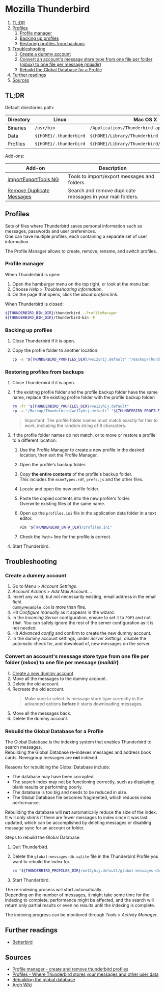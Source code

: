 # Mozilla Thunderbird

1. [TL;DR](#tldr)
1. [Profiles](#profiles)
   1. [Profile manager](#profile-manager)
   1. [Backing up profiles](#backing-up-profiles)
   1. [Restoring profiles from backups](#restoring-profiles-from-backups)
1. [Troubleshooting](#troubleshooting)
   1. [Create a dummy account](#create-a-dummy-account)
   1. [Convert an account's message store type from one file per folder (_mbox_) to one file per message (_maildir_)](#convert-an-accounts-message-store-type-from-one-file-per-folder-mbox-to-one-file-per-message-maildir)
   1. [Rebuild the Global Database for a Profile](#rebuild-the-global-database-for-a-profile)
1. [Further readings](#further-readings)
1. [Sources](#sources)

## TL;DR

Default directories path:

| Directory | Linux                  | Mac OS X                                       | Windows                                  |
| --------- | ---------------------- | ---------------------------------------------- | ---------------------------------------- |
| Binaries  | `/usr/bin`             | `/Applications/Thunderbird.app/Contents/MacOS` | `C:\Program Files\Mozilla Thunderbird`   |
| Data      | `${HOME}/.thunderbird` | `${HOME}/Library/Thunderbird`                  | `%APPDATA%\Roaming\Thunderbird`          |
| Profiles  | `${HOME}/.thunderbird` | `${HOME}/Library/Thunderbird/Profiles`         | `%APPDATA%\Roaming\Thunderbird\Profiles` |

Add-ons:

| Add-on                                       | Description                                                |
| -------------------------------------------- | ---------------------------------------------------------- |
| [ImportExportTools NG][importexporttools-ng] | Tools to import/export messages and folders.               |
| [Remove Duplicate Messages][removedupes]     | Search and remove duplicate messages in your mail folders. |

## Profiles

Sets of files where Thunderbird saves personal information such as messages, passwords and user preferences.<br/>
One can have multiple profiles, each containing a separate set of user information.

The Profile Manager allows to create, remove, rename, and switch profiles.

### Profile manager

When Thunderbird is open:

1. Open the hamburger menu on the top right, or look at the menu bar.
1. Choose _Help_ > _Troubleshooting Information_.
1. On the page that opens, click the _about:profiles_ link.

When Thunderbird is closed:

```sh
${THUNDERBIRD_BIN_DIR}/thunderbird --ProfileManager
${THUNDERBIRD_BIN_DIR}/thunderbird-bin -P
```

### Backing up profiles

1. Close Thunderbird if it is open.
1. Copy the profile folder to another location:

   ```sh
   cp -a "${THUNDERBIRD_PROFILES_DIR}/we12yhij.default" "/Backup/Thunderbird/we12yhij.default"
   ```

### Restoring profiles from backups

1. Close Thunderbird if it is open.
1. If the existing profile folder and the profile backup folder have the same name, replace the existing profile folder with the profile backup folder:

   ```sh
   rm -fr "${THUNDERBIRD_PROFILES_DIR}/we12yhij.default"
   cp -a "/Backup/Thunderbird/we12yhij.default" "${THUNDERBIRD_PROFILES_DIR}/we12yhij.default"
   ```

   > Important: The profile folder names must match exactly for this to work, including the random string of 8 characters.

1. If the profile folder names do not match, or to move or restore a profile to a different location:
   1. Use the Profile Manager to create a new profile in the desired location, then exit the Profile Manager.
   1. Open the profile's backup folder.
   1. Copy **the entire contents** of the profile's backup folder.<br/>
      This includes the `mimeTypes.rdf`, `prefs.js` and the other files.
   1. Locate and open the new profile folder.
   1. Paste the copied contents into the new profile's folder.<br/>
      Overwrite existing files of the same name.
   1. Open up the `profiles.ini` file in the application data folder in a text editor.

      ```sh
      vim "${THUNDERBIRD_DATA_DIR}/profiles.ini"
      ```

   1. Check the `Path=` line for the profile is correct.
1. Start Thunderbird.

## Troubleshooting

### Create a dummy account

1. Go to Menu > _Account Settings_.
1. _Account Actions_ > _Add Mail Account…_.
1. Insert any valid, but not necessarily existing, email address in the email field.<br/>
   `dummy@example.com` is more than fine.
1. Hit _Configure manually_ as it appears in the wizard.
1. In the _Incoming Server_ configuration, ensure to set it to `POP3` and not `IMAP`.
   You can safely ignore the rest of the server configuration as it is not needed.
1. Hit _Advanced config_ and confirm to create the new dummy account.
1. In the dummy account settings, under _Server Settings_, disable the automatic check for, and download of, new messages on the server.

### Convert an account's message store type from one file per folder (_mbox_) to one file per message (_maildir_)

1. [Create a new dummy account][create a dummy account].
1. Move all the messages to the dummy account.
1. Delete the old account.
1. Recreate the old account.
   > Make sure to select its message store type correctly in the advanced options **before** it starts downloading messages.
1. Move all the messages back.
1. Delete the dummy account.

### Rebuild the Global Database for a Profile

The Global Database is the indexing system that enables Thunderbird to search messages.<br/>
Rebuilding the Global Database re-indexes messages and address book cards. Newsgroup messages are **not** indexed.

Reasons for rebuilding the Global Database include:

- The database may have been corrupted.
- The search index may not be functioning correctly, such as displaying blank results or performing poorly.
- The database is too big and needs to be reduced in size.
- The Global Database file becomes fragmented, which reduces index performance.

Rebuilding the database will **not** automatically reduce the size of the index.<br/>
It will only shrink if there are fewer messages to index since it was last updated, which can be accomplished by deleting messages or disabling message sync for an account or folder.

Steps to rebuild the Global Database:

1. Quit Thunderbird.
1. Delete the `global-messages-db.sqlite` file in the Thunderbird Profile you want to rebuild the index for.

   ```sh
   rm "${THUNDERBIRD_PROFILES_DIR}/we12yhij.default/global-messages-db.sqlite"
   ```

1. Start Thunderbird.

The re-indexing process will start automatically.<br/>
Depending on the number of messages, it might take some time for the indexing to complete; performance might be affected, and the search will return only partial results or even no results until the indexing is complete.

The indexing progress can be monitored through _Tools_ > _Activity Manager_.

## Further readings

- [Betterbird]

## Sources

- [Profile manager - create and remove thunderbird profiles]
- [Profiles - Where Thunderbird stores your messages and other user data]
- [Rebuilding the global database]
- [Arch Wiki]

<!--
  References
  -->

<!-- In-article sections -->
[create a dummy account]: #create-a-dummy-account

<!-- Upstream -->
[profile manager - create and remove thunderbird profiles]: https://support.mozilla.org/en-US/kb/profile-manager-create-and-remove-thunderbird-profiles#
[profiles - where thunderbird stores your messages and other user data]: https://support.mozilla.org/en-US/kb/profiles-where-thunderbird-stores-user-data#
[rebuilding the global database]: https://support.mozilla.org/en-US/kb/rebuilding-global-database#

[importexporttools-ng]: https://addons.thunderbird.net/en-US/thunderbird/addon/importexporttools-ng/
[removedupes]: https://addons.thunderbird.net/en-US/thunderbird/addon/removedupes/

<!-- Others -->
[arch wiki]: https://wiki.archlinux.org/title/thunderbird
[betterbird]: https://www.betterbird.eu/
